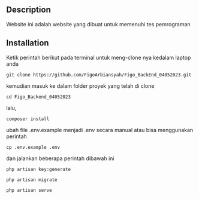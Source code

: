 ## Description

Website ini adalah website yang dibuat untuk memenuhi tes pemrograman


## Installation

Ketik perintah berikut pada terminal untuk meng-clone nya kedalam laptop anda

``` 
git clone https://github.com/FigoArbiansyah/Figo_BackEnd_04052023.git
```

kemudian masuk ke dalam folder proyek yang telah di clone

```
cd Figo_Backend_04052023
```

lalu,

```
composer install
```

ubah file .env.example menjadi .env secara manual atau bisa menggunakan perintah

```
cp .env.example .env
```

dan jalankan beberapa perintah dibawah ini

```
php artisan key:generate
```

```
php artisan migrate
```

```
php artisan serve
```
